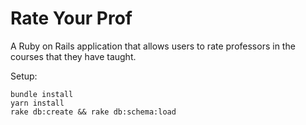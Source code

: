 # Rate Your Prof

A Ruby on Rails application that allows users to rate professors in the courses that they have taught.

Setup:

    bundle install
    yarn install
    rake db:create && rake db:schema:load
